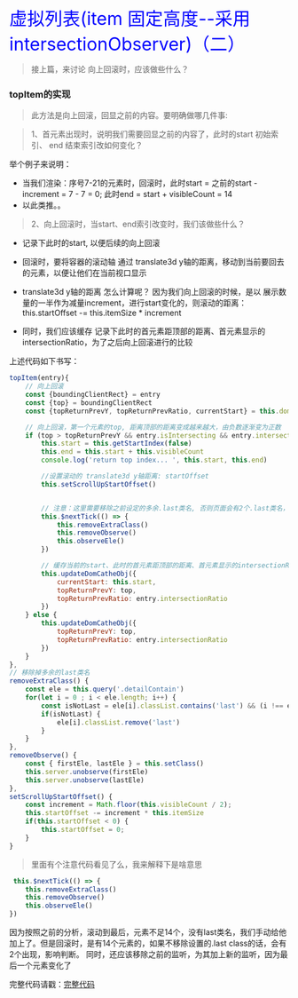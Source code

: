 <font color=blue size=6>虚拟列表(item 固定高度--采用intersectionObserver)（二）</font>

> 接上篇，来讨论 向上回滚时，应该做些什么？

### topItem的实现

> 此方法是向上回滚，回显之前的内容。要明确做哪几件事:

> 1、首元素出现时，说明我们需要回显之前的内容了，此时的start 初始索引、 end 结束索引改如何变化？

举个例子来说明：

* 当我们渲染：序号7-21的元素时，回滚时，此时start = 之前的start - increment = 7 - 7 = 0; 此时end = start + visibleCount = 14
* 以此类推。。

> 2、向上回滚时，当start、end索引改变时，我们该做些什么？

* 记录下此时的start, 以便后续的向上回滚

* 回滚时，要将容器的滚动轴 通过 translate3d y轴的距离，移动到当前要回去的元素，以便让他们在当前视口显示

* translate3d y轴的距离 怎么计算呢？ 因为我们向上回滚的时候，是以 展示数量的一半作为减量increment，进行start变化的，则滚动的距离： this.startOffset -= this.itemSize * increment

* 同时，我们应该缓存 记录下此时的首元素距顶部的距离、首元素显示的intersectionRatio，为了之后向上回滚进行的比较


上述代码如下书写：

```js
topItem(entry){
    // 向上回滚
    const {boundingClientRect} = entry
    const {top} = boundingClientRect
    const {topReturnPrevY, topReturnPrevRatio, currentStart} = this.domCatheObj

    // 向上回滚，第一个元素的top, 距离顶部的距离变成越来越大，由负数逐渐变为正数
    if (top > topReturnPrevY && entry.isIntersecting && entry.intersectionRatio >= topReturnPrevRatio) {
        this.start = this.getStartIndex(false)
        this.end = this.start + this.visibleCount
        console.log('return top index... ', this.start, this.end)

        //设置滚动的 translate3d y轴距离: startOffset
        this.setScrollUpStartOffset()


        // 注意：这里需要移除之前设定的多余.last类名, 否则页面会有2个.last类名，并且对他们移除原有的监听、重新设置监听！！
        this.$nextTick(() => {
            this.removeExtraClass()
            this.removeObserve()
            this.observeEle()
        })

        // 缓存当前的start、此时的首元素距顶部的距离、首元素显示的intersectionRatio 参数
        this.updateDomCatheObj({
            currentStart: this.start,
            topReturnPrevY: top,
            topReturnPrevRatio: entry.intersectionRatio
        })
    } else {
        this.updateDomCatheObj({
            topReturnPrevY: top,
            topReturnPrevRatio: entry.intersectionRatio
        })
    }
},
// 移除掉多余的last类名
removeExtraClass() {
    const ele = this.query('.detailContain')
    for(let i = 0 ; i < ele.length; i++) {
        const isNotLast = ele[i].classList.contains('last') && (i !== ele.length - 1)
        if(isNotLast) {
            ele[i].classList.remove('last')
        }
    }
},
removeObserve() {
    const { firstEle, lastEle } = this.setClass()
    this.server.unobserve(firstEle)
    this.server.unobserve(lastEle)
},
setScrollUpStartOffset() {
    const increment = Math.floor(this.visibleCount / 2);
    this.startOffset -= increment * this.itemSize
    if(this.startOffset < 0) {
        this.startOffset = 0;
    }
}
```



> 里面有个注意代码看见了么，我来解释下是啥意思

```js
 this.$nextTick(() => {
    this.removeExtraClass()
    this.removeObserve()
    this.observeEle()
})
```

因为按照之前的分析，滚动到最后，元素不足14个，没有last类名，我们手动给他加上了。但是回滚时，是有14个元素的，如果不移除设置的.last class的话，会有2个出现，影响判断。
同时，还应该移除之前的监听，为其加上新的监听，因为最后一个元素变化了


完整代码请戳：[完整代码](https://jsrun.net/MxeKp)

<Valine />
